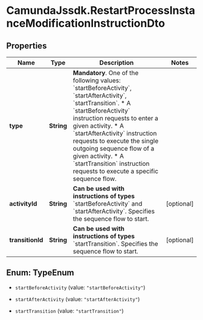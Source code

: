 # CamundaJssdk.RestartProcessInstanceModificationInstructionDto

## Properties

Name | Type | Description | Notes
------------ | ------------- | ------------- | -------------
**type** | **String** | **Mandatory**. One of the following values: &#x60;startBeforeActivity&#x60;, &#x60;startAfterActivity&#x60;, &#x60;startTransition&#x60;.  * A &#x60;startBeforeActivity&#x60; instruction requests to enter a given activity. * A &#x60;startAfterActivity&#x60; instruction requests to execute the single outgoing sequence flow of a given activity. * A &#x60;startTransition&#x60; instruction requests to execute a specific sequence flow. | 
**activityId** | **String** | **Can be used with instructions of types** &#x60;startBeforeActivity&#x60; and &#x60;startAfterActivity&#x60;. Specifies the sequence flow to start. | [optional] 
**transitionId** | **String** | **Can be used with instructions of types** &#x60;startTransition&#x60;. Specifies the sequence flow to start. | [optional] 



## Enum: TypeEnum


* `startBeforeActivity` (value: `"startBeforeActivity"`)

* `startAfterActivity` (value: `"startAfterActivity"`)

* `startTransition` (value: `"startTransition"`)




